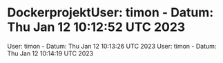 # DockerprojektUser: timon - Datum:  Thu Jan 12 10:12:52 UTC 2023
User: timon - Datum:  Thu Jan 12 10:13:26 UTC 2023
User: timon - Datum:  Thu Jan 12 10:14:19 UTC 2023
